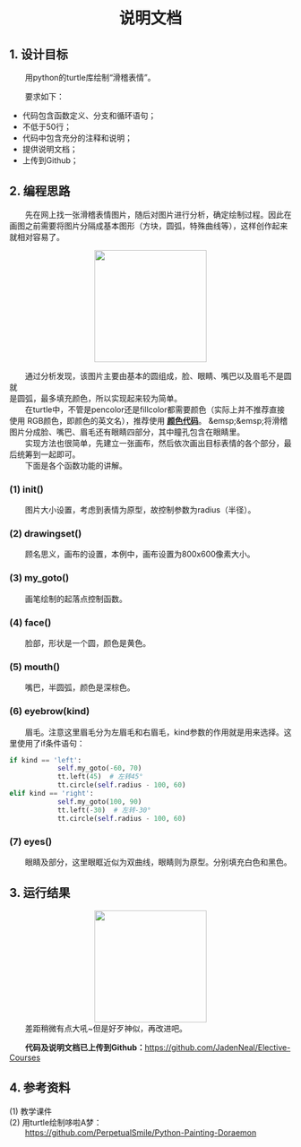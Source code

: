 # <center>**说明文档**</center>
## 1. 设计目标
&emsp;&emsp;用python的turtle库绘制“滑稽表情”。

&emsp;&emsp;要求如下：

- 代码包含函数定义、分支和循环语句；
- 不低于50行；
- 代码中包含充分的注释和说明；
- 提供说明文档；
- 上传到Github；

## 2. 编程思路
&emsp;&emsp;先在网上找一张滑稽表情图片，随后对图片进行分析，确定绘制过程。因此在画图之前需要将图片分隔成基本图形（方块，圆弧，特殊曲线等），这样创作起来就相对容易了。

<div align=center><img src="https://img-blog.csdnimg.cn/20190303003629469.jpg?x-oss-process=image/watermark,type_ZmFuZ3poZW5naGVpdGk,shadow_10,text_aHR0cHM6Ly9ibG9nLmNzZG4ubmV0L0hvbGx5UmFu,size_16,color_FFFFFF,t_70" width = "200" height = "200" /></div>

&emsp;&emsp;通过分析发现，该图片主要由基本的圆组成，脸、眼睛、嘴巴以及眉毛不是圆就  
是圆弧，最多填充颜色，所以实现起来较为简单。  
&emsp;&emsp;在turtle中，不管是pencolor还是fillcolor都需要颜色（实际上并不推荐直接使用  RGB颜色，即颜色的英文名），推荐使用 [**颜色代码**](https://www.114la.com/other/rgb.htm"颜色代码对照表")。  
&emsp;&emsp;将滑稽图片分成脸、嘴巴、眉毛还有眼睛四部分，其中瞳孔包含在眼睛里。  
&emsp;&emsp;实现方法也很简单，先建立一张画布，然后依次画出目标表情的各个部分，最后统筹到一起即可。  
&emsp;&emsp;下面是各个函数功能的讲解。
### (1) __init__()
&emsp;&emsp;图片大小设置，考虑到表情为原型，故控制参数为radius（半径）。
### (2) drawingset()
&emsp;&emsp;顾名思义，画布的设置，本例中，画布设置为800x600像素大小。
### (3) my_goto()
&emsp;&emsp;画笔绘制的起落点控制函数。
### (4) face()
&emsp;&emsp;脸部，形状是一个圆，颜色是黄色。
### (5) mouth()
&emsp;&emsp;嘴巴，半圆弧，颜色是深棕色。
### (6) eyebrow(kind)
&emsp;&emsp;眉毛。注意这里眉毛分为左眉毛和右眉毛，kind参数的作用就是用来选择。这里使用了if条件语句：  
```python
if kind == 'left':
            self.my_goto(-60, 70)
            tt.left(45)  # 左转45°
            tt.circle(self.radius - 100, 60)
elif kind == 'right':
            self.my_goto(100, 90)  
            tt.left(-30)  # 左转-30°
            tt.circle(self.radius - 100, 60)
```
### (7) eyes()
&emsp;&emsp;眼睛及部分，这里眼眶近似为双曲线，眼睛则为原型。分别填充白色和黑色。

## 3. 运行结果
<div align=center><img src="https://img-blog.csdnimg.cn/20190309002540104.JPG?x-oss-process=image/watermark,type_ZmFuZ3poZW5naGVpdGk,shadow_10,text_aHR0cHM6Ly9ibG9nLmNzZG4ubmV0L0hvbGx5UmFu,size_16,color_FFFFFF,t_70" width = "200" height = "200"/></div>  
&emsp;&emsp;差距稍微有点大吼~但是好歹神似，再改进吧。

&emsp;&emsp;**代码及说明文档已上传到Github：**<https://github.com/JadenNeal/Elective-Courses> 

## 4. 参考资料
(1) 教学课件  
(2) 用turtle绘制哆啦A梦：  
&emsp;&emsp;<https://github.com/PerpetualSmile/Python-Painting-Doraemon>



